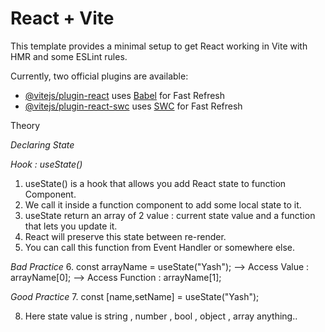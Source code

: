 # React + Vite

This template provides a minimal setup to get React working in Vite with HMR and some ESLint rules.

Currently, two official plugins are available:

- [@vitejs/plugin-react](https://github.com/vitejs/vite-plugin-react/blob/main/packages/plugin-react/README.md) uses [Babel](https://babeljs.io/) for Fast Refresh
- [@vitejs/plugin-react-swc](https://github.com/vitejs/vite-plugin-react-swc) uses [SWC](https://swc.rs/) for Fast Refresh


Theory

_Declaring State_


_Hook : useState()_

1. useState() is a hook that allows you add React state to function Component.
2. We call it inside a function component to add some local state to it.
3. useState return an array of 2 value : current state value and a function that lets you update it.
4. React will preserve this state between re-render.
5. You can call this function from Event Handler or somewhere else.

_Bad Practice_
6. const arrayName = useState("Yash");
--> Access Value : arrayName[0];
--> Access Function : arrayName[1];

_Good Practice_
7. const [name,setName] = useState("Yash");

8. Here state value is string , number , bool , object , array  anything..